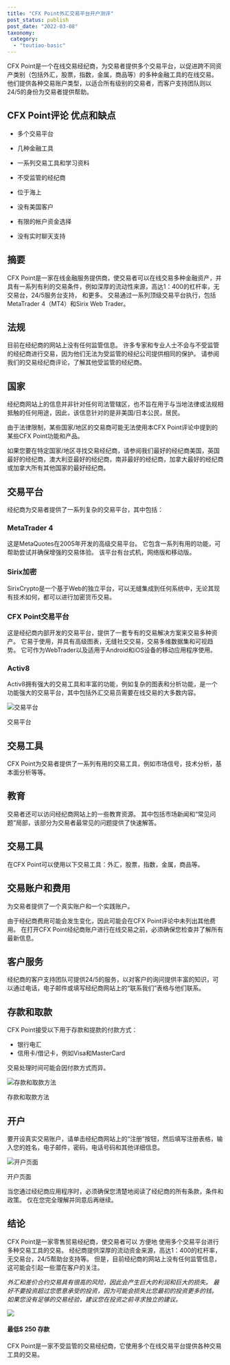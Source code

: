 ```yaml
---
title: "CFX Point外汇交易平台开户测评"
post_status: publish
post_date: "2022-03-08"
taxonomy:
 category: 
  - "toutiao-basic"
---
```


CFX Point是一个在线交易经纪商，为交易者提供多个交易平台，以促进跨不同资产类别（包括外汇，股票，指数，金属，商品等）的多种金融工具的在线交易。 他们提供各种交易账户类型，以适合所有级别的交易者，而客户支持团队则以24/5的身份为交易者提供帮助。

## CFX Point评论 优点和缺点

- 多个交易平台

- 几种金融工具

- 一系列交易工具和学习资料

- 不受监管的经纪商

- 位于海上

- 没有美国客户

- 有限的帐户资金选择

- 没有实时聊天支持


## 摘要

CFX Point是一家在线金融服务提供商，使交易者可以在线交易多种金融资产，并具有一系列有利的交易条件，例如深厚的流动性来源，高达1：400的杠杆率，无交易台，24/5服务台支持， 和更多。 交易通过一系列顶级交易平台执行，包括MetaTrader 4（MT4）和Sirix Web Trader。

## 法规

目前在经纪商的网站上没有任何监管信息。 许多专家和专业人士不会与不受监管的经纪商进行交易，因为他们无法为受监管的经纪公司提供相同的保护。 请参阅我们的交易经纪商评论，了解其他受监管的经纪商。

## 国家

经纪商网站上的信息并非针对任何司法管辖区，也不旨在用于与当地法律或法规相抵触的任何用途，因此，该信息针对的是非美国/日本公民，居民。

由于法律限制，某些国家/地区的交易商可能无法使用本CFX Point评论中提到的某些CFX Point功能和产品。

如果您要在特定国家/地区寻找交易经纪商，请参阅我们最好的经纪商美国，英国最好的经纪商，澳大利亚最好的经纪商，南非最好的经纪商，加拿大最好的经纪商或加拿大所有其他国家的最好经纪商。

## 交易平台

经纪商为交易者提供了一系列复杂的交易平台，其中包括：

### MetaTrader 4

这是MetaQuotes在2005年开发的高级交易平台。 它包含一系列有用的功能，可帮助尝试并确保增强的交易体验。 该平台有台式机，网络版和移动版。

### Sirix加密

SirixCrypto是一个基于Web的独立平台，可以无缝集成到任何系统中，无论其现有技术如何，都可以进行加密货币交易。

### CFX Point交易平台

这是经纪商内部开发的交易平台，提供了一套专有的交易解决方案来交易多种资产。 它易于使用，并具有高级图表，无缝社交交易，交易多维数据集和可视趋势。 它可作为WebTrader以及适用于Android和iOS设备的移动应用程序使用。

### Activ8

Activ8拥有强大的交易工具和丰富的功能，例如复杂的图表和分析功能，是一个功能强大的交易平台，其中包括外汇交易员需要在线交易的大多数内容。

![交易平台](https://cdn.fendou.la/funstoutiao/2020/11/CFX-Point-Review-Trading-Platform-.jpg "交易平台")

交易平台

## 交易工具

CFX Point为交易者提供了一系列有用的交易工具，例如市场信号，技术分析，基本面分析等等。

## 教育

交易者还可以访问经纪商网站上的一些教育资源。 其中包括市场新闻和“常见问题”局部，该部分为交易者最常见的问题提供了快速解答。

## 交易工具

在CFX Point可以使用以下交易工具：外汇，股票，指数，金属，商品等。

## 交易账户和费用

为交易者提供了一个真实账户和一个实践账户。

由于经纪商费用可能会发生变化，因此可能会在CFX Point评论中未列出其他费用。 在打开CFX Point经纪商账户进行在线交易之前，必须确保您检查并了解所有最新信息。

## 客户服务

经纪商的客户支持团队可提供24/5的服务，以对客户的询问提供丰富的知识，可以通过电话，电子邮件或填写经纪商网站上的“联系我们”表格与他们联系。

## 存款和取款

CFX Point接受以下用于存款和提款的付款方式：

- 银行电汇
- 信用卡/借记卡，例如Visa和MasterCard

交易处理时间可能会因付款方式而异。

![存款和取款方法](https://cdn.fendou.la/funstoutiao/2020/11/CFX-Point-Review-Deposit-and-Withdrawal-Methods-1024x421.jpg "存款和提款方法")

存款和取款方法

## 开户

要开设真实交易账户，请单击经纪商网站上的“注册”按钮，然后填写注册表格，输入您的姓名，电子邮件，密码，电话号码和其他详细信息。

![开户页面](https://cdn.fendou.la/funstoutiao/2020/11/CFX-Point-Review-Account-Opening-Page-332x1024.jpg "开户页面")

开户页面

当您通过经纪商应用程序时，必须确保您清楚地阅读了经纪商的所有条款，条件和政策。 仅在您完全理解并同意后再继续。

## 结论

CFX Point是一家零售贸易经纪商，使交易者可以 方便地 使用多个交易平台进行多种交易工具的交易。 经纪商提供深厚的流动资金来源，高达1：400的杠杆率，无交易台，24/5帮助台支持等。 但是，目前经纪商的网站上没有任何监管信息，这可能会引起一些潜在客户的关注。

_外汇和差价合约交易具有很高的风险，因此会产生巨大的利润和巨大的损失。 最好不要投资超过您愿意承受的投资，因为可能会损失比您最初的投资更多的钱。 如果您没有足够的交易经验，建议您在投资之前寻求独立的建议。_

![](https://cdn.fendou.la/funstoutiao/2020/11/CFX-Point-Logo.png)

#### **最低$ 250** 存款

CFX Point是一家不受监管的交易经纪商，它使用多个在线交易平台提供各种交易工具的交易。
